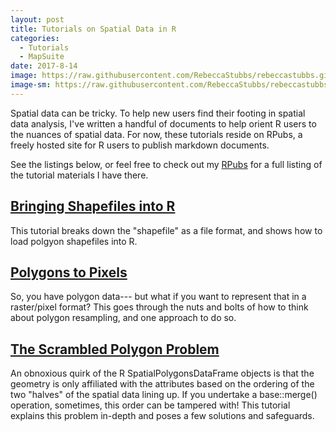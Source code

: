 ```yaml
---
layout: post
title: Tutorials on Spatial Data in R
categories:
  - Tutorials
  - MapSuite
date: 2017-8-14
image: https://raw.githubusercontent.com/RebeccaStubbs/rebeccastubbs.github.io/master/_posts/header_photos/hanging_clouds.JPG
image-sm: https://raw.githubusercontent.com/RebeccaStubbs/rebeccastubbs.github.io/master/_posts/header_photos/hanging_clouds.JPG
---
```


Spatial data can be tricky. To help new users find their footing in spatial data analysis, I've written a handful of documents to help orient R users to the nuances of spatial data. For now, these tutorials reside on RPubs, a freely hosted site for R users to publish markdown documents. 

See the listings below, or feel free to check out my [RPubs](https://rpubs.com/BeccaStubbs/) for a full listing of the tutorial materials I have there.

## [Bringing Shapefiles into R](https://rpubs.com/BeccaStubbs/bringing_shapefiles_into_R)

This tutorial breaks down the "shapefile" as a file format, and shows how to load polgyon shapefiles into R. 

## [Polygons to Pixels](https://rpubs.com/BeccaStubbs/polygons_to_pixels)

So, you have polygon data--- but what if you want to represent that in a raster/pixel format? This goes through the nuts and bolts of how to think about polygon resampling, and one approach to do so.

## [The Scrambled Polygon Problem](https://rpubs.com/BeccaStubbs/scrambled_polygons)

An obnoxious quirk of the R SpatialPolygonsDataFrame objects is that the geometry is only affiliated with the attributes based on the ordering of the two "halves" of the spatial data lining up. If you undertake a base::merge() operation, sometimes, this order can be tampered with! This tutorial explains this problem in-depth and poses a few solutions and safeguards. 

